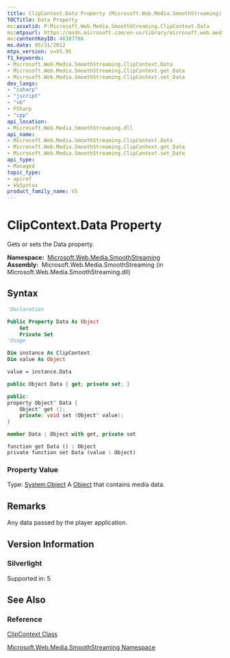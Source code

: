 ```yaml
---
title: ClipContext.Data Property (Microsoft.Web.Media.SmoothStreaming)
TOCTitle: Data Property
ms:assetid: P:Microsoft.Web.Media.SmoothStreaming.ClipContext.Data
ms:mtpsurl: https://msdn.microsoft.com/en-us/library/microsoft.web.media.smoothstreaming.clipcontext.data(v=VS.95)
ms:contentKeyID: 46307766
ms.date: 05/31/2012
mtps_version: v=VS.95
f1_keywords:
- Microsoft.Web.Media.SmoothStreaming.ClipContext.Data
- Microsoft.Web.Media.SmoothStreaming.ClipContext.get_Data
- Microsoft.Web.Media.SmoothStreaming.ClipContext.set_Data
dev_langs:
- "csharp"
- "jscript"
- "vb"
- FSharp
- "cpp"
api_location:
- Microsoft.Web.Media.SmoothStreaming.dll
api_name:
- Microsoft.Web.Media.SmoothStreaming.ClipContext.Data
- Microsoft.Web.Media.SmoothStreaming.ClipContext.get_Data
- Microsoft.Web.Media.SmoothStreaming.ClipContext.set_Data
api_type:
- Managed
topic_type:
- apiref
- kbSyntax
product_family_name: VS
---
```


# ClipContext.Data Property

Gets or sets the Data property.

**Namespace:**  [Microsoft.Web.Media.SmoothStreaming](microsoft-web-media-smoothstreaming-namespace_1.md)  
**Assembly:**  Microsoft.Web.Media.SmoothStreaming (in Microsoft.Web.Media.SmoothStreaming.dll)

## Syntax

```vb
'Declaration

Public Property Data As Object
    Get
    Private Set
'Usage

Dim instance As ClipContext
Dim value As Object

value = instance.Data
```

```csharp
public Object Data { get; private set; }
```

```cpp
public:
property Object^ Data {
    Object^ get ();
    private: void set (Object^ value);
}
```

``` fsharp
member Data : Object with get, private set
```

```jscript
function get Data () : Object
private function set Data (value : Object)
```

### Property Value

Type: [System.Object](https://msdn.microsoft.com/library/e5kfa45b\(v=vs.95\))  
A [Object](https://msdn.microsoft.com/library/e5kfa45b\(v=vs.95\)) that contains media data.

## Remarks

Any data passed by the player application.

## Version Information

### Silverlight

Supported in: 5  

## See Also

### Reference

[ClipContext Class](clipcontext-class-microsoft-web-media-smoothstreaming_1.md)

[Microsoft.Web.Media.SmoothStreaming Namespace](microsoft-web-media-smoothstreaming-namespace_1.md)

